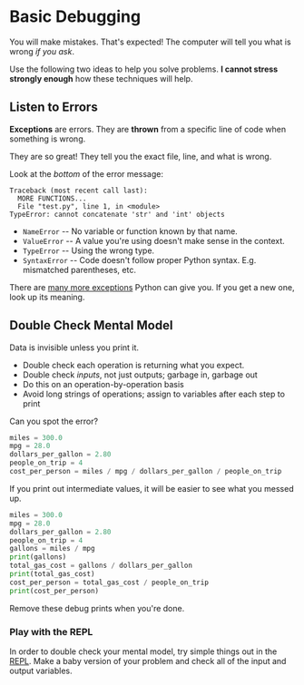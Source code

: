 # Basic Debugging

You will make mistakes.
That's expected!
The computer will tell you what is wrong _if you ask_.

Use the following two ideas to help you solve problems.
**I cannot stress strongly enough** how these techniques will help.

## Listen to Errors

**Exceptions** are errors.
They are **thrown** from a specific line of code when something is wrong.

They are so great!
They tell you the exact file, line, and what is wrong.

Look at the _bottom_ of the error message:

```
Traceback (most recent call last):
  MORE FUNCTIONS...
  File "test.py", line 1, in <module>
TypeError: cannot concatenate 'str' and 'int' objects
```

* `NameError` -- No variable or function known by that name.
* `ValueError` -- A value you're using doesn't make sense in the context.
* `TypeError` -- Using the wrong type.
* `SyntaxError` -- Code doesn't follow proper Python syntax. E.g. mismatched parentheses, etc.

There are [many more exceptions](https://docs.python.org/3.5/library/exceptions.html#concrete-exceptions) Python can give you.
If you get a new one, look up its meaning.

## Double Check Mental Model

Data is invisible unless you print it.

* Double check each operation is returning what you expect.
* Double check _inputs_, not just outputs; garbage in, garbage out
* Do this on an operation-by-operation basis
* Avoid long strings of operations; assign to variables after each step to print

Can you spot the error?

```py
miles = 300.0
mpg = 28.0
dollars_per_gallon = 2.80
people_on_trip = 4
cost_per_person = miles / mpg / dollars_per_gallon / people_on_trip
```

If you print out intermediate values, it will be easier to see what you messed up.

```py
miles = 300.0
mpg = 28.0
dollars_per_gallon = 2.80
people_on_trip = 4
gallons = miles / mpg
print(gallons)
total_gas_cost = gallons / dollars_per_gallon
print(total_gas_cost)
cost_per_person = total_gas_cost / people_on_trip
print(cost_per_person)
```

Remove these debug prints when you're done.

### Play with the REPL

In order to double check your mental model, try simple things out in the [REPL](/notes/py-repl.md).
Make a baby version of your problem and check all of the input and output variables.
